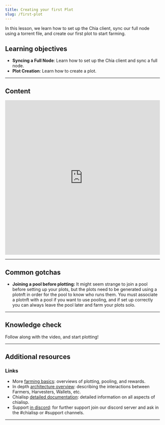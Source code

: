 ```yaml
---
title: Creating your first Plot
slug: /first-plot
---
```


In this lesson, we learn how to set up the Chia client, sync our full node using a torrent file, and create our first plot to start farming.

## Learning objectives

- **Syncing a Full Node**: Learn how to set up the Chia client and sync a full node.
- **Plot Creation**: Learn how to create a plot.

---

## Content

<div class="videoWrapper">
<iframe width="100%" height="504" src="https://www.youtube.com/embed/W9v7A8UJk9Q" frameborder="0" allowfullscreen="allowfullscreen"></iframe>
</div>

---

## Common gotchas

- **Joining a pool before plotting:** It might seem strange to join a pool before setting up your plots, but the plots need to be generated using a plotnft in order for the pool to know who runs them. You must associate a plotnft with a pool if you want to use pooling, and if set up correctly you can always leave the pool later and farm your plots solo.

---

## Knowledge check

Follow along with the video, and start plotting!

---

## Additional resources

### Links

- More [farming basics](https://docs.chia.net/reference-client/farming/farming-basics): overviews of plotting, pooling, and rewards.
- In depth [architecture overview](https://docs.chia.net/chia-blockchain/architecture/architecture-overview): describing the interactions between Farmers, Harvesters, Wallets, etc.
- Chialisp [detailed documentation](https://chialisp.com/): detailed information on all aspects of chialisp.
- Support [in discord](https://discord.gg/chia): for further support join our discord server and ask in the #chialisp or #support channels.

---
